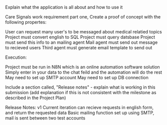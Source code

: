 Explain what the application is all about and how to use it

Care Signals work requirement part one, Create a proof of concept with the following propertes:

User can request many user's to be messaged about medical relatied topics
Project must convert english to SQL
Project must query datsbase
Project must send this info to an mailing agent
Mail agent must send out message to recieved users
Third agent must generate email template to send out

Execution:

Project must be run in N8N which is an online automation software solution
Simply enter in your data to the chat feild and the automation will do the rest
May need to set up SMTP account
May need to set up DB connection

Include a section called, "Release notes" - explain what is working in this submission (add explanation if this is not consistent with the milestone as described in the Project Plan)

Release Notes:
v1
Current iteration can recieve requests in english form, and return the requested data
Basic mailing function set up using SMTP, mail is sent between two test accounts
  
  

